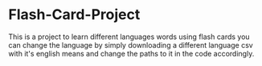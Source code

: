 # Flash-Card-Project
This is a project to learn different languages words using flash cards you can change the language by simply downloading a different language csv with it's english means and change the paths to it in the code accordingly.
